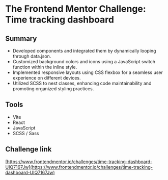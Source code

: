 # The Frontend Mentor Challenge: Time tracking dashboard

## Summary
- Developed components and integrated them by dynamically looping through data.json.
- Customized background colors and icons using a JavaScript switch function within the inline style.
- Implemented responsive layouts using CSS flexbox for a seamless user experience on different devices.
- Utilized SCSS to nest classes, enhancing code maintainability and promoting organized styling practices.

## Tools
- Vite
- React
- JavaScript
- SCSS / Sass

## Challenge link
[https://www.frontendmentor.io/challenges/time-tracking-dashboard-UIQ7167Jw](https://www.frontendmentor.io/challenges/time-tracking-dashboard-UIQ7167Jw)
